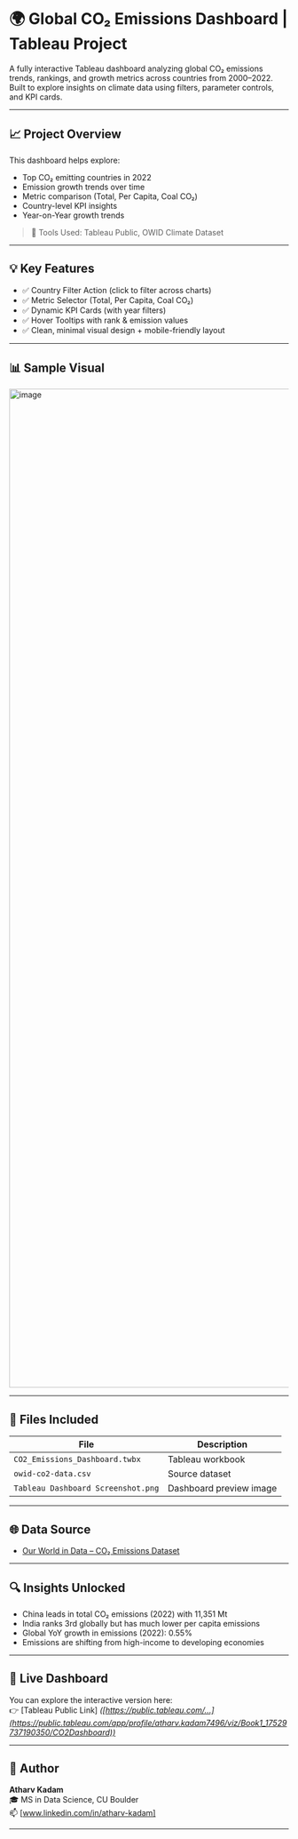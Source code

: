 # 🌍 Global CO₂ Emissions Dashboard | Tableau Project

A fully interactive Tableau dashboard analyzing global CO₂ emissions trends, rankings, and growth metrics across countries from 2000–2022. Built to explore insights on climate data using filters, parameter controls, and KPI cards.

---

## 📈 Project Overview

This dashboard helps explore:
- Top CO₂ emitting countries in 2022
- Emission growth trends over time
- Metric comparison (Total, Per Capita, Coal CO₂)
- Country-level KPI insights
- Year-on-Year growth trends

> 🔧 Tools Used: Tableau Public, OWID Climate Dataset

---

## 💡 Key Features

- ✅ Country Filter Action (click to filter across charts)
- ✅ Metric Selector (Total, Per Capita, Coal CO₂)
- ✅ Dynamic KPI Cards (with year filters)
- ✅ Hover Tooltips with rank & emission values
- ✅ Clean, minimal visual design + mobile-friendly layout

---

## 📊 Sample Visual

<img width="2398" height="1798" alt="image" src="https://github.com/user-attachments/assets/85e37350-2844-4ffd-8928-38e0fed61218" />


---

## 📂 Files Included

| File | Description |
|------|-------------|
| `CO2_Emissions_Dashboard.twbx` | Tableau workbook |
| `owid-co2-data.csv` | Source dataset |
| `Tableau Dashboard Screenshot.png` | Dashboard preview image |


---

## 🌐 Data Source

- [Our World in Data – CO₂ Emissions Dataset](https://ourworldindata.org/co2-emissions)

---

## 🔍 Insights Unlocked

- China leads in total CO₂ emissions (2022) with 11,351 Mt
- India ranks 3rd globally but has much lower per capita emissions
- Global YoY growth in emissions (2022): 0.55%
- Emissions are shifting from high-income to developing economies

---

## 🚀 Live Dashboard

You can explore the interactive version here:  
👉 [Tableau Public Link] *([https://public.tableau.com/...](https://public.tableau.com/app/profile/atharv.kadam7496/viz/Book1_17529737190350/CO2Dashboard))*

---

## 👤 Author

**Atharv Kadam**  
🎓 MS in Data Science, CU Boulder  
📫 [www.linkedin.com/in/atharv-kadam]

---

